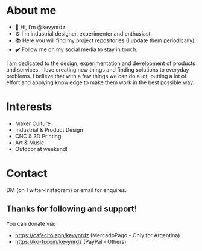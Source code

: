 # About me
- 👋 Hi, I’m @kevynrdz
- ⚙️ I'm industrial designer, experimenter and enthusiast.
- 📚 Here you will find my project repositories (I update them periodically).
- ✔️ Follow me on my social media to stay in touch.

I am dedicated to the design, experimentation and development of products and services. I love creating new things and finding solutions to everyday problems. I believe that with a few things we can do a lot, putting a lot of effort and applying knowledge to make them work in the best possible way.

# Interests
- Maker Culture
- Industrial & Product Design
- CNC & 3D Printing
- Art & Music
- Outdoor at weekend!

# Contact
DM (on Twitter-Instagram) or email for enquires.

## Thanks for following and support!
You can donate via: 
- https://cafecito.app/kevynrdz (MercadoPago - Only for Argentina)
- https://ko-fi.com/kevynrdz (PayPal - Others)
